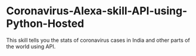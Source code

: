 # Coronavirus-Alexa-skill-API-using-Python-Hosted
This skill tells you the stats of coronavirus cases in India and other parts of the world using API.
